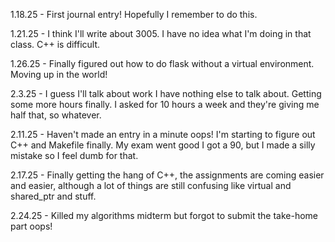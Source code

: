 1.18.25
	-	First journal entry! Hopefully I remember to do this.

1.21.25
	-	I think I'll write about 3005. I have no idea what I'm doing in that class. C++ is difficult.

1.26.25
	-	Finally figured out how to do flask without a virtual environment. Moving up in the world!

2.3.25
	-	I guess I'll talk about work I have nothing else to talk about. Getting some more hours finally.
		I asked for 10 hours a week and they're giving me half that, so whatever.

2.11.25
	-	Haven't made an entry in a minute oops! I'm starting to figure out C++ and Makefile finally.
		My exam went good I got a 90, but I made a silly mistake so I feel dumb for that.

2.17.25
	-	Finally getting the hang of C++, the assignments are coming easier and easier, although a lot of things
		are still confusing like virtual and shared_ptr and stuff.

2.24.25
	-	Killed my algorithms midterm but forgot to submit the take-home part oops!
